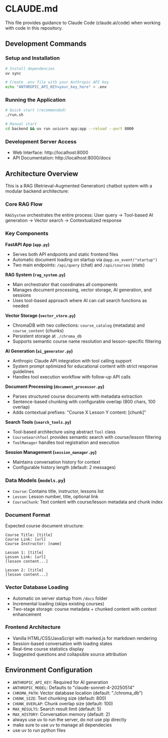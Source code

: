 # CLAUDE.md

This file provides guidance to Claude Code (claude.ai/code) when working with code in this repository.

## Development Commands

### Setup and Installation
```bash
# Install dependencies
uv sync

# Create .env file with your Anthropic API key
echo "ANTHROPIC_API_KEY=your_key_here" > .env
```

### Running the Application
```bash
# Quick start (recommended)
./run.sh

# Manual start
cd backend && uv run uvicorn app:app --reload --port 8000
```

### Development Server Access
- Web Interface: http://localhost:8000
- API Documentation: http://localhost:8000/docs

## Architecture Overview

This is a RAG (Retrieval-Augmented Generation) chatbot system with a modular backend architecture:

### Core RAG Flow
`RAGSystem` orchestrates the entire process: User query → Tool-based AI generation → Vector search → Contextualized response

### Key Components

**FastAPI App (`app.py`)**
- Serves both API endpoints and static frontend files
- Automatic document loading on startup via `@app.on_event("startup")`
- Two main endpoints: `/api/query` (chat) and `/api/courses` (stats)

**RAG System (`rag_system.py`)**
- Main orchestrator that coordinates all components
- Manages document processing, vector storage, AI generation, and sessions
- Uses tool-based approach where AI can call search functions as needed

**Vector Storage (`vector_store.py`)**
- ChromaDB with two collections: `course_catalog` (metadata) and `course_content` (chunks)
- Persistent storage at `./chroma_db`
- Supports semantic course name resolution and lesson-specific filtering

**AI Generation (`ai_generator.py`)**
- Anthropic Claude API integration with tool calling support
- System prompt optimized for educational content with strict response guidelines
- Handles tool execution workflow with follow-up API calls

**Document Processing (`document_processor.py`)**
- Parses structured course documents with metadata extraction
- Sentence-based chunking with configurable overlap (800 chars, 100 overlap)
- Adds contextual prefixes: "Course X Lesson Y content: [chunk]"

**Search Tools (`search_tools.py`)**
- Tool-based architecture using abstract `Tool` class
- `CourseSearchTool` provides semantic search with course/lesson filtering
- `ToolManager` handles tool registration and execution

**Session Management (`session_manager.py`)**
- Maintains conversation history for context
- Configurable history length (default: 2 messages)

### Data Models (`models.py`)
- `Course`: Contains title, instructor, lessons list
- `Lesson`: Lesson number, title, optional link
- `CourseChunk`: Text content with course/lesson metadata and chunk index

### Document Format
Expected course document structure:
```
Course Title: [title]
Course Link: [url]
Course Instructor: [name]

Lesson 1: [title]
Lesson Link: [url]
[lesson content...]

Lesson 2: [title]
[lesson content...]
```

### Vector Database Loading
- Automatic on server startup from `/docs` folder
- Incremental loading (skips existing courses)
- Two-stage storage: course metadata + chunked content with context enhancement

### Frontend Architecture
- Vanilla HTML/CSS/JavaScript with marked.js for markdown rendering
- Session-based conversation with loading states
- Real-time course statistics display
- Suggested questions and collapsible source attribution

## Environment Configuration
- `ANTHROPIC_API_KEY`: Required for AI generation
- `ANTHROPIC_MODEL`: Defaults to "claude-sonnet-4-20250514"
- `CHROMA_PATH`: Vector database location (default: "./chroma_db")
- `CHUNK_SIZE`: Text chunking size (default: 800)
- `CHUNK_OVERLAP`: Chunk overlap size (default: 100)
- `MAX_RESULTS`: Search result limit (default: 5)
- `MAX_HISTORY`: Conversation memory (default: 2)
- always use uv to run the server, do not use pip directly
- make sure to use uv to manage all dependecies
- use uv to run python files
